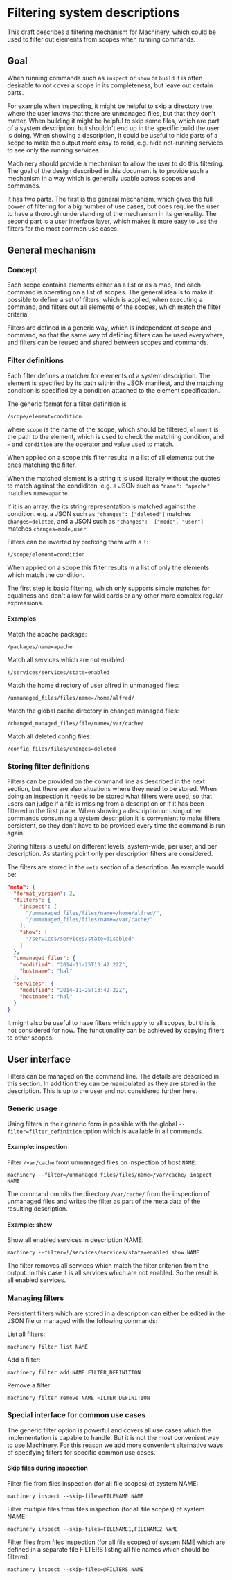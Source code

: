 # Filtering system descriptions

This draft describes a filtering mechanism for Machinery, which could be used
to filter out elements from scopes when running commands.


## Goal

When running commands such as `inspect` or `show` or `build` it is often
desirable to not cover a scope in its completeness, but leave out certain parts.

For example when inspecting, it might be helpful to skip a directory tree, where
the user knows that there are unmanaged files, but that they don't matter. When
building it might be helpful to skip some files, which are part of a system
description, but shouldn't end up in the specific build the user is doing. When
showing a description, it could be useful to hide parts of a scope to make the
output more easy to read, e.g. hide not-running services to see only the running
services.

Machinery should provide a mechanism to allow the user to do this filtering. The
goal of the design described in this document is to provide such a mechanism in
a way which is generally usable across scopes and commands.

It has two parts. The first is the general mechanism, which gives the full power
of filtering for a big number of use cases, but does require the user to have
a thorough understanding of the mechanism in its generality. The second part is
a user interface layer, which makes it more easy to use the filters for the most
common use cases.


## General mechanism

### Concept

Each scope contains elements either as a list or as a map, and each command is
operating on a list of scopes. The general idea is to make it possible to
define a set of filters, which is applied, when executing a command, and filters
out all elements of the scopes, which match the filter criteria.

Filters are defined in a generic way, which is independent of scope and command,
so that the same way of defining filters can be used everywhere, and filters can
be reused and shared between scopes and commands.


### Filter definitions

Each filter defines a matcher for elements of a system description. The element
is specified by its path within the JSON manifest, and the matching condition
is specified by a condition attached to the element specification.

The generic format for a filter definition is

    /scope/element=condition

where `scope` is the name of the scope, which should be filtered, `element` is
the path to the element, which is used to check the matching condition, and `=`
and `condition` are the operator and value used to match.

When applied on a scope this filter results in a list of all elements but the
ones matching the filter.

When the matched element is a string it is used literally without the quotes to
match against the condiditon, e.g. a JSON such as `"name": "apache"` matches
`name=apache`.

If it is an array, the its string representation is matched against the
condition. e.g. a JSON such as `"changes": ["deleted"]` matches
`changes=deleted`, and a JSON such as `"changes":  ["mode", "user"]` matches
`changes=mode,user`.

Filters can be inverted by prefixing them with a `!`:

    !/scope/element=condition

When applied on a scope this filter results in a list of only the elements
which match the condition.

The first step is basic filtering, which only supports simple matches for
equalness and don't allow for wild cards or any other more complex regular
expressions.

#### Examples

Match the apache package:

    /packages/name=apache

Match all services which are not enabled:

    !/services/services/state=enabled

Match the home directory of user alfred in unmanaged files:

    /unmanaged_files/files/name=/home/alfred/

Match the global cache directory in changed managed files:

    /changed_managed_files/file/name=/var/cache/

Match all deleted config files:

    /config_files/files/changes=deleted


### Storing filter definitions

Filters can be provided on the command line as described in the next section,
but there are also situations where they need to be stored. When doing an
inspection it needs to be stored what filters were used, so that users can judge
if a file is missing from a description or if it has been filtered in the first
place. When showing a description or using other commands consuming a system
description it is convenient to make filters persistent, so they don't have to
be provided every time the command is run again.

Storing filters is useful on different levels, system-wide, per user, and per
description. As starting point only per description filters are considered.

The filters are stored in the `meta` section of a description. An example would
be:

```json
"meta": {
  "format_version": 2,
  "filters": {
    "inspect": [
      "/unmanaged_files/files/name=/home/alfred/",
      "/unmanaged_files/files/name=/var/cache/"
    ],
    "show": [
      "/services/services/state=disabled"
    ]
  },
  "unmanaged_files": {
    "modified": "2014-11-25T13:42:22Z",
    "hostname": "hal"
  },
  "services": {
    "modified": "2014-11-25T13:42:22Z",
    "hostname": "hal"
  }
}
```

It might also be useful to have filters which apply to all scopes, but this is
not considered for now. The functionality can be achieved by copying filters
to other scopes.


## User interface

Filters can be managed on the command line. The details are described in this
section. In addition they can be manipulated as they are stored in the
description. This is up to the user and not considered further here.


### Generic usage

Using filters in their generic form is possible with the global
`--filter=filter_definition` option which is available in all commands.

#### Example: inspection

Filter `/var/cache` from unmanaged files on inspection of host `NAME`:

    machinery --filter=/unmanaged_files/files/name=/var/cache/ inspect NAME

The command ommits the directory `/var/cache/` from the inspection of
unmanaged files and writes the filter as part of the meta data of the resulting
description.

#### Example: show

Show all enabled services in description NAME:

    machinery --filter=!/services/services/state=enabled show NAME

The filter removes all services which match the filter criterion from the
output. In this case it is all services which are not enabled. So the result is
all enabled services.


### Managing filters

Persistent filters which are stored in a description can either be edited in the
JSON file or managed with the following commands:

List all filters:

    machinery filter list NAME

Add a filter:

    machinery filter add NAME FILTER_DEFINITION

Remove a filter:

    machinery filter remove NAME FILTER_DEFINITION


### Special interface for common use cases

The generic filter option is powerful and covers all use cases which the
implementation is capable to handle. But it is not the most convenient way to
use Machinery. For this reason we add more convenient alternative ways of
specifying filters for specific common use cases.

#### Skip files during inspection

Filter file from files inspection (for all file scopes) of system NAME:

    machinery inspect --skip-files=FILENAME NAME

Filter multiple files from files inspection (for all file scopes) of system
NAME:

    machinery inspect --skip-files=FILENAME1,FILENAME2 NAME

Filter files from files inspection (for all file scopes) of system NME which are
defined in a separate file FILTERS listing all file names which should be
filtered:

    machinery inspect --skip-files=@FILTERS NAME
